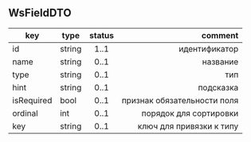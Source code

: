 ## WsFieldDTO

key | type | status | comment
--- | ---- | :----: | ---:
id | string | 1..1 | идентификатор
name | string | 0..1 | название
type | string | 0..1 | тип
hint | string | 0..1 | подсказка
isRequired | bool | 0..1 | признак обязательности поля
ordinal | int | 0..1 | порядок для сортировки
key | string | 0..1 | ключ для привязки к типу
